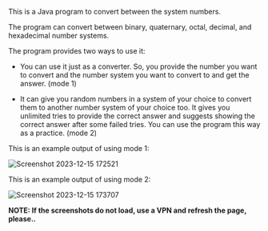 This is a Java program to convert between the system numbers.

The program can convert between binary, quaternary, octal, decimal, and hexadecimal number systems.

The program provides two ways to use it:

* You can use it just as a converter. So, you provide the number you want to convert and the number system you want to convert to
  and get the answer. (mode 1)

* It can give you random numbers in a system of your choice to convert them to another number system of your choice too.
  It gives you unlimited tries to provide the correct answer and suggests showing the correct answer after some failed tries.
  You can use the program this way as a practice. (mode 2)

This is an example output of using mode 1:

![Screenshot 2023-12-15 172521](https://github.com/m7m49/Number-System-Converter/assets/76563254/578d4b36-25f0-49e3-978e-6fc63b0d0e2c)

This is an example output of using mode 2:

![Screenshot 2023-12-15 173707](https://github.com/m7m49/Number-System-Converter/assets/76563254/681d23ba-47b2-4703-a13d-5825772ccb46)

__NOTE: If the screenshots do not load, use a VPN and refresh the page, please..__
